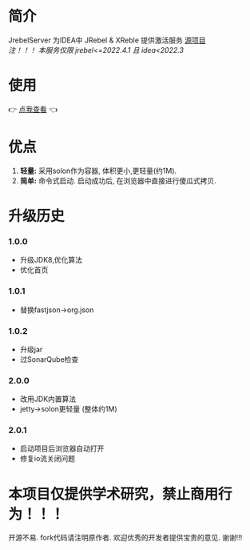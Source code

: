 # 简介

JrebelServer 为IDEA中 JRebel & XReble 提供激活服务 [源项目](https://gitee.com/gsls200808/JetBrainsLicenseServerforJava)  
*注！！！ 本服务仅限 jrebel<=2022.4.1 且 idea<2022.3*

# 使用

👉 [点我查看](https://gitee.com/nism/jrebel-server/releases) 👈

# 优点

1. **轻量:** 采用solon作为容器, 体积更小,更轻量(约1M).
2. **简单:** 命令式启动. 启动成功后, 在浏览器中直接进行傻瓜式拷贝.

# 升级历史 

### 1.0.0  
- 升级JDK8,优化算法  
- 优化首页
### 1.0.1  
- 替换fastjson->org.json
### 1.0.2  
- 升级jar
- 过SonarQube检查
### 2.0.0  
- 改用JDK内置算法
- jetty->solon更轻量 (整体约1M)
### 2.0.1
- 启动项目后浏览器自动打开
- 修复io流关闭问题

# 本项目仅提供学术研究，禁止商用行为！！！
开源不易. fork代码请注明原作者. 欢迎优秀的开发者提供宝贵的意见. 谢谢!!!